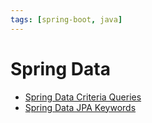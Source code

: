 ```yaml
---
tags: [spring-boot, java]
---
```


# Spring Data

- [Spring Data Criteria Queries](https://www.baeldung.com/spring-data-criteria-queries)
- [Spring Data JPA Keywords](https://docs.spring.io/spring-data/jpa/docs/current/reference/html/#repository-query-keywords)